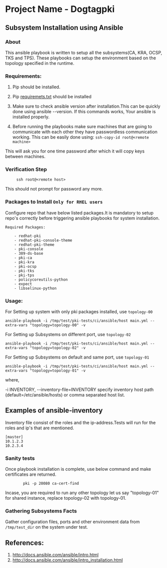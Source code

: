 # Project Name - Dogtagpki

## Subsystem Installation using Ansible

### About

This ansible playbook is written to setup all the subsystems(CA, KRA, OCSP, TKS and TPS).
These playbooks can setup the environment based on the topology specified in the runtime.

### Requirements:

1. Pip should be installed.
2. Pip [requiremets.txt](../Installation/requirements.txt) should be installed
3. Make sure to check ansible version after installation.This can be quickly done using
ansible --version.
If this commands works, Your ansible is installed properly.

4. Before running the playbooks make sure machines that are going to communicate with each other they have passwordless communication working.
This can be easily done using:
                                  `ssh-copy-id root@<remote machine>`

This will ask you for one time password after which it will copy keys between machines.

### Verification Step
```
     ssh root@<remote host>
```
This should not prompt for password any more.

### Packages to Install `Only for RHEL users`

Configure repo that have below listed packages.It is mandatory to setup repo's
correctly  before triggering ansible playbooks for system installation.

```
Required Packages:

    - redhat-pki
    - redhat-pki-console-theme
    - redhat-pki-theme
    - pki-console
    - 389-ds-base
    - pki-ca
    - pki-kra
    - pki-ocsp
    - pki-tks
    - pki-tps
    - policycoreutils-python
    - expect
    - libselinux-python
```

### Usage:

For Setting up system with only pki packages installed, use `topology-00`
```
ansible-playbook -i /tmp/test/pki-tests/ci/ansible/host main.yml --extra-vars "topology=topology-00" -v
```

For Setting up Subsystems on different port, use `topology-02 `
```
ansible-playbook -i /tmp/test/pki-tests/ci/ansible/host main.yml --extra-vars "topology=topology-02" -v
```

For Setting up Subsystems on default and same port, use `topology-01`
```
ansible-playbook -i /tmp/test/pki-tests/ci/ansible/host main.yml --extra-vars "topology=topology-01" -v
```

where,

  -i INVENTORY, --inventory-file=INVENTORY
                        specify inventory host path
                        (default=/etc/ansible/hosts) or comma separated host
                        list.

## Examples of ansible-inventory

Inventory file consist of the roles and the ip-address.Tests will run for the roles and ip's that are mentioned.

```
[master]
10.1.2.3
10.2.3.4
```

### Sanity tests

Once playbook installation is complete, use below command and make certificates are returned.
```
        pki -p 20080 ca-cert-find
```
Incase, you are required to run any other topology let us say "topology-01" for shared instance, replace topology-02 with topology-01.


### Gathering Subsystems Facts

Gather configuration files, ports and other environment data from `/tmp/test_dir` on the system under test.


## References:

1. http://docs.ansible.com/ansible/intro.html
2. http://docs.ansible.com/ansible/intro_installation.html
